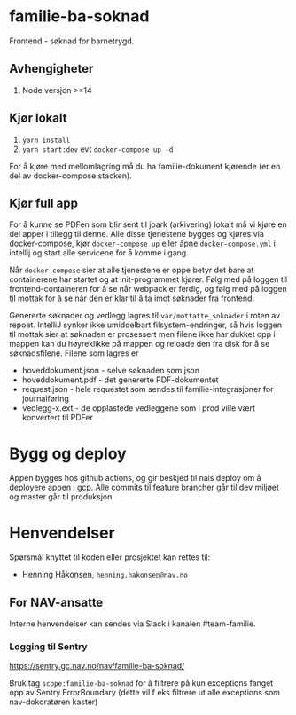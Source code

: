 # familie-ba-soknad

Frontend - søknad for barnetrygd.

## Avhengigheter
1. Node versjon >=14

## Kjør lokalt


1. `yarn install`
2. `yarn start:dev` evt `docker-compose up -d`

For å kjøre med mellomlagring må du ha familie-dokument kjørende (er en del av docker-compose stacken). 

## Kjør full app
For å kunne se PDFen som blir sent til joark (arkivering) lokalt må vi kjøre en del apper i tillegg til denne.
Alle disse tjenestene bygges og kjøres via docker-compose, kjør `docker-compose up` eller åpne `docker-compose.yml`
i intellij og start alle servicene for å komme i gang.

Når `docker-compose` sier at alle tjenestene er oppe betyr det bare at containerene har startet og at init-programmet
kjører. Følg med på loggen til frontend-containeren for å se når webpack er ferdig, og følg med på loggen til mottak
for å se når den er klar til å ta imot søknader fra frontend.

Genererte søknader og vedlegg lagres til `var/mottatte_soknader` i roten av repoet. IntelliJ synker ikke umiddelbart
filsystem-endringer, så hvis loggen til mottak sier at søknaden er prosessert men filene ikke har dukket opp i mappen
kan du høyreklikke på mappen og reloade den fra disk for å se søknadsfilene. Filene som lagres er

* hoveddokument.json - selve søknaden som json
* hoveddokument.pdf - det genererte PDF-dokumentet
* request.json - hele requestet som sendes til familie-integrasjoner for journalføring
* vedlegg-x.ext - de opplastede vedleggene som i prod ville vært konvertert til PDFer

# Bygg og deploy
Appen bygges hos github actions, og gir beskjed til nais deploy om å deployere appen i gcp. Alle commits til feature brancher går til dev miljøet og master går til produksjon.

# Henvendelser

Spørsmål knyttet til koden eller prosjektet kan rettes til:

* Henning Håkonsen, `henning.hakonsen@nav.no`

## For NAV-ansatte

Interne henvendelser kan sendes via Slack i kanalen #team-familie.


### Logging til Sentry
https://sentry.gc.nav.no/nav/familie-ba-soknad/

Bruk tag ``` scope:familie-ba-soknad ``` for å filtrere på kun exceptions fanget opp av Sentry.ErrorBoundary (dette vil f eks filtrere ut alle exceptions som nav-dokoratøren kaster)

